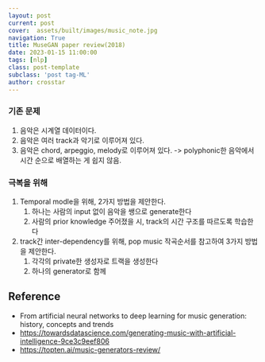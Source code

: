 ```yaml
---
layout: post
current: post
cover:  assets/built/images/music_note.jpg
navigation: True
title: MuseGAN paper review(2018)
date: 2023-01-15 11:00:00
tags: [nlp]
class: post-template
subclass: 'post tag-ML'
author: crosstar
---
```



### 기존 문제
1. 음악은 시계열 데이터이다.
2. 음악은 여러 track과 악기로 이루어져 있다.
3. 음악은 chord, arpeggio, melody로 이루어져 있다. -> polyphonic한 음악에서 시간 순으로 배열하는 게 쉽지 않음.

### 극복을 위해
1. Temporal modle을 위해, 2가지 방법을 제안한다. 
   1) 하나는 사람의 input 없이 음악을 쌩으로 generate한다
   2) 사람의 prior knowledge 주어졌을 시, track의 시간 구조를 따르도록 학습한다
2. track간 inter-dependency를 위해, pop music 작곡순서를 참고하여 3가지 방법을 제안한다.
    1) 각각의 private한 생성자로 트랙을 생성한다
    2) 하나의 generator로 함께 



## Reference
- From artificial neural networks to deep learning for music generation: history, concepts and trends
- https://towardsdatascience.com/generating-music-with-artificial-intelligence-9ce3c9eef806
- https://topten.ai/music-generators-review/